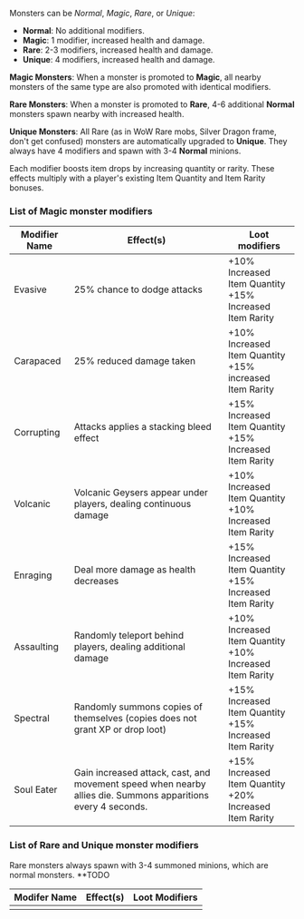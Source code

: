Monsters can be _Normal_, _Magic_, _Rare_, or _Unique_:

- **Normal**: No additional modifiers.
- **Magic**: 1 modifier, increased health and damage.
- **Rare**: 2-3 modifiers, increased health and damage.
- **Unique**: 4 modifiers, increased health and damage.

**Magic Monsters**: When a monster is promoted to **Magic**, all nearby monsters of the same type are also promoted with identical modifiers.

**Rare Monsters**: When a monster is promoted to **Rare**, 4-6 additional **Normal** monsters spawn nearby with increased health.

**Unique Monsters**: All Rare (as in WoW Rare mobs, Silver Dragon frame, don't get confused) monsters are automatically upgraded to **Unique**. They always have 4 modifiers and spawn with 3-4 **Normal** minions.

Each modifier boosts item drops by increasing quantity or rarity. These effects multiply with a player's existing Item Quantity and Item Rarity bonuses.
### List of Magic monster modifiers

| Modifier Name | Effect(s)                                                                                                    | Loot modifiers                                             |
| ------------- | ------------------------------------------------------------------------------------------------------------ | ---------------------------------------------------------- |
| Evasive       | 25% chance to dodge attacks                                                                                  | +10% Increased Item Quantity<br>+15% Increased Item Rarity |
| Carapaced     | 25% reduced damage taken                                                                                     | +10% Increased Item Quantity<br>+15% increased Item Rarity |
| Corrupting    | Attacks applies a stacking bleed effect                                                                      | +15% Increased Item Quantity<br>+15% Increased Item Rarity |
| Volcanic      | Volcanic Geysers appear under players, dealing continuous damage                                             | +10% Increased Item Quantity<br>+10% Increased Item Rarity |
| Enraging      | Deal more damage as health decreases                                                                         | +15% Increased Item Quantity<br>+15% Increased Item Rarity |
| Assaulting    | Randomly teleport behind players, dealing additional damage                                                  | +10% Increased Item Quantity<br>+10% Increased Item Rarity |
| Spectral      | Randomly summons copies of themselves (copies does not grant XP or drop loot)                                | +15% Increased Item Quantity<br>+15% Increased Item Rarity |
| Soul Eater    | Gain increased attack, cast, and movement speed when nearby allies die. Summons apparitions every 4 seconds. | +15% Increased Item Quantity<br>+20% Increased Item Rarity |

### List of Rare and Unique monster modifiers
Rare monsters always spawn with 3-4 summoned minions, which are normal monsters.
**TODO

| Modifer Name | Effect(s) | Loot Modifiers |
| ------------ | --------- | -------------- |
|              |           |                |
